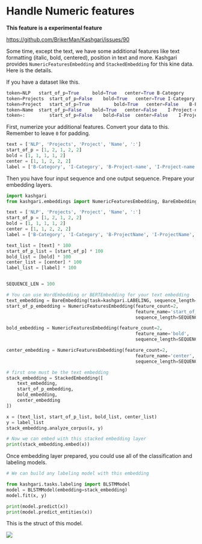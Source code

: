 # Handle Numeric features

**This feature is a experimental feature**

https://github.com/BrikerMan/Kashgari/issues/90

Some time, except the text, we have some additional features like text formatting (italic, bold, centered), 
position in text and more. Kashgari provides `NumericFeaturesEmbedding` and `StackedEmbedding` for this kine data. Here is the details.

If you have a dataset like this.

```python
token=NLP	start_of_p=True 	bold=True	center=True	B-Category
token=Projects	start_of_p=False	bold=True	center=True	I-Category
token=Project	start_of_p=True	        bold=True	center=False	B-Project-name
token=Name	start_of_p=False	bold=True	center=False	I-Project-name
token=:         start_of_p=False	bold=False	center=False	I-Project-name
```

First, numerize your additional features. Convert your data to this. Remember to leave `0` for padding.

```python
text = ['NLP', 'Projects', 'Project', 'Name', ':']
start_of_p = [1, 2, 1, 2, 2]
bold = [1, 1, 1, 1, 2]
center = [1, 1, 2, 2, 2]
label = ['B-Category', 'I-Category', 'B-Project-name', 'I-Project-name', 'I-Project-name']
```

Then you have four input sequence and one output sequence. Prepare your embedding layers.

```python
import kashgari
from kashgari.embeddings import NumericFeaturesEmbedding, BareEmbedding, StackedEmbedding

text = ['NLP', 'Projects', 'Project', 'Name', ':']
start_of_p = [1, 2, 1, 2, 2]
bold = [1, 1, 1, 1, 2]
center = [1, 1, 2, 2, 2]
label = ['B-Category', 'I-Category', 'B-ProjectName', 'I-ProjectName', 'I-ProjectName']

text_list = [text] * 100
start_of_p_list = [start_of_p] * 100
bold_list = [bold] * 100
center_list = [center] * 100
label_list = [label] * 100


SEQUENCE_LEN = 100

# You can use WordEmbedding or BERTEmbedding for your text embedding
text_embedding = BareEmbedding(task=kashgari.LABELING, sequence_length=SEQUENCE_LEN)
start_of_p_embedding = NumericFeaturesEmbedding(feature_count=2,
                                                feature_name='start_of_p',
                                                sequence_length=SEQUENCE_LEN)

bold_embedding = NumericFeaturesEmbedding(feature_count=2,
                                                feature_name='bold',
                                                sequence_length=SEQUENCE_LEN)

center_embedding = NumericFeaturesEmbedding(feature_count=2,
                                                feature_name='center',
                                                sequence_length=SEQUENCE_LEN)

# first one must be the text embedding
stack_embedding = StackedEmbedding([
    text_embedding,
    start_of_p_embedding,
    bold_embedding,
    center_embedding
])

x = (text_list, start_of_p_list, bold_list, center_list)
y = label_list
stack_embedding.analyze_corpus(x, y)

# Now we can embed with this stacked embedding layer
print(stack_embedding.embed(x))
```

Once embedding layer prepared, you could use all of the classification and labeling models.

```python
# We can build any labeling model with this embedding

from kashgari.tasks.labeling import BLSTMModel
model = BLSTMModel(embedding=stack_embedding)
model.fit(x, y)

print(model.predict(x))
print(model.predict_entities(x))
```

This is the struct of this model.

![](../assets/multi_feature_model.png)